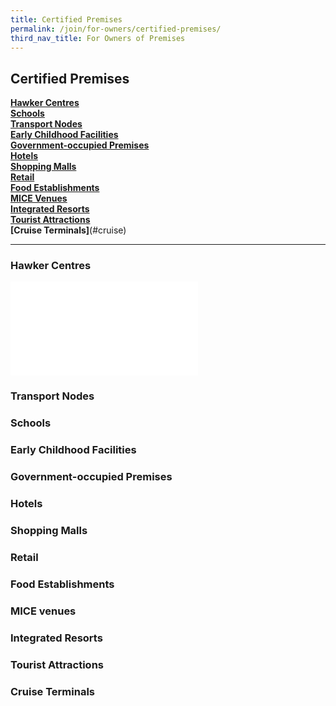 ```yaml
---
title: Certified Premises
permalink: /join/for-owners/certified-premises/
third_nav_title: For Owners of Premises
---
```


## Certified Premises


**[Hawker Centres](#hawker) <br>
[Schools](#schools) <br>
[Transport Nodes](#transport) <br>
[Early Childhood Facilities](#early) <br>
[Government-occupied Premises](#government) <br>
[Hotels](#hotels) <br>
[Shopping Malls](#shopping) <br>
[Retail](#retail) <br>
[Food Establishments](#food) <br>
[MICE Venues](#mice) <br>
[Integrated Resorts](#integrated) <br>
[Tourist Attractions](#tourist) <br>
[Cruise Terminals]**(#cruise) <br>

---
<a name="hawker"></a>
### Hawker Centres
![List of Hawker Centres awarded SG Clean](/join/for-owners/list-hawker.pdf)

<a name="transport"></a>
### Transport Nodes

<a name="schools"></a>
### Schools

<a name="early"></a>
### Early Childhood Facilities

<a name="government"></a>
### Government-occupied Premises

<a name="hotels"></a>
### Hotels

<a name="shopping"></a>
### Shopping Malls

<a name="retail"></a>
### Retail

<a name="food"></a>
### Food Establishments

<a name="mice"></a>
### MICE venues

<a name="integrated"></a>
### Integrated Resorts

<a name="tourist"></a>
### Tourist Attractions

<a name="cruise"></a>
### Cruise Terminals
